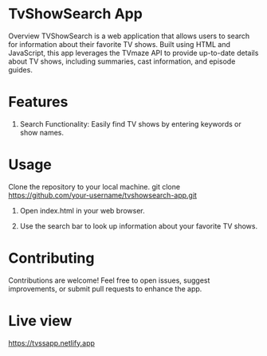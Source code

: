 # TvShowSearch App
Overview
TVShowSearch is a web application that allows users to search for information about their favorite TV shows. Built using HTML and JavaScript, this app leverages the TVmaze API to provide up-to-date details about TV shows, including summaries, cast information, and episode guides.

# Features
1. Search Functionality: Easily find TV shows by entering keywords or show names.

# Usage
Clone the repository to your local machine.
git clone https://github.com/your-username/tvshowsearch-app.git

1. Open index.html in your web browser.

2. Use the search bar to look up information about your favorite TV shows.

# Contributing
Contributions are welcome! Feel free to open issues, suggest improvements, or submit pull requests to enhance the app.

# Live view
https://tvssapp.netlify.app

